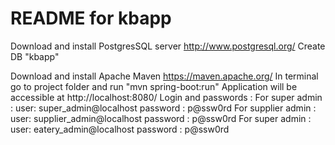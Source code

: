 README for kbapp
==========================
Download and install PostgresSQL server http://www.postgresql.org/
Create DB "kbapp"

Download and install Apache Maven  https://maven.apache.org/
In terminal go to project folder and run "mvn spring-boot:run" 
Application will be accessible at http://localhost:8080/
Login and passwords :
For super admin : 
   user: super_admin@localhost
   password : p@ssw0rd
For supplier admin : 
   user: supplier_admin@localhost
   password : p@ssw0rd
For super admin : 
   user: eatery_admin@localhost
   password : p@ssw0rd
